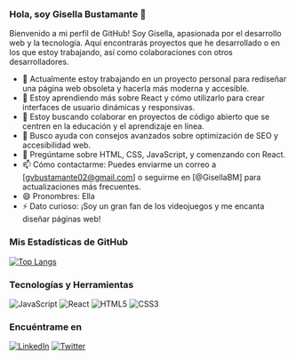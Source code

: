 ### Hola, soy Gisella Bustamante 👋

<!--
**Gvbustamante/gvbustamante** es un repositorio ✨ _especial_ ✨ porque su `README.md` (este archivo) aparece en mi perfil de GitHub.
-->

Bienvenido a mi perfil de GitHub! Soy Gisella, apasionada por el desarrollo web y la tecnología. Aquí encontrarás proyectos que he desarrollado o en los que estoy trabajando, así como colaboraciones con otros desarrolladores.

- 🔭 Actualmente estoy trabajando en un proyecto personal para rediseñar una página web obsoleta y hacerla más moderna y accesible.
- 🌱 Estoy aprendiendo más sobre React y cómo utilizarlo para crear interfaces de usuario dinámicas y responsivas.
- 👯 Estoy buscando colaborar en proyectos de código abierto que se centren en la educación y el aprendizaje en línea.
- 🤔 Busco ayuda con consejos avanzados sobre optimización de SEO y accesibilidad web.
- 💬 Pregúntame sobre HTML, CSS, JavaScript, y comenzando con React.
- 📫 Cómo contactarme: Puedes enviarme un correo a [gvbustamante02@gmail.com] o seguirme en [@GisellaBM] para actualizaciones más frecuentes.
- 😄 Pronombres: Ella
- ⚡ Dato curioso: ¡Soy un gran fan de los videojuegos y me encanta diseñar páginas web!

### Mis Estadísticas de GitHub

[![Top Langs](https://github-readme-stats.vercel.app/api/top-langs/?username=gvbustamante&layout=compact)](https://github.com/gvbustamante/github-readme-stats)

### Tecnologías y Herramientas

![JavaScript](https://img.shields.io/badge/-JavaScript-000?&logo=JavaScript)
![React](https://img.shields.io/badge/-React-000?&logo=React)
![HTML5](https://img.shields.io/badge/-HTML5-000?&logo=HTML5)
![CSS3](https://img.shields.io/badge/-CSS3-000?&logo=CSS3)
<!-- Agrega más tecnologías y herramientas que utilices -->

### Encuéntrame en

[![LinkedIn](https://img.shields.io/badge/-LinkedIn-0077B5?style=flat&logo=LinkedIn&link=https://www.linkedin.com/in/gvbustamante/)](https://www.linkedin.com/in/gvbustamante/)
[![Twitter](https://img.shields.io/badge/-Twitter-1DA1F2?style=flat&logo=Twitter&link=https://twitter.com/GisellaBM)](https://twitter.com/GisellaBM)


